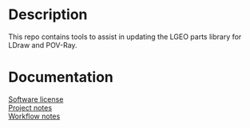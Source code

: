 # Description

This repo contains tools to assist in updating the LGEO parts library for LDraw and POV-Ray.

# Documentation

[Software license](license.md)<br>
[Project notes](project_notes.md)<br>
[Workflow notes](workflow_notes.md)<br>

